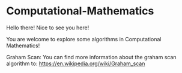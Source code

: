 # Computational-Mathematics

Hello there! Nice to see you here!

You are welcome to explore some algorithms in Computational Mathematics!


Graham Scan: You can find more information about the graham scan algorithm to: https://en.wikipedia.org/wiki/Graham_scan
